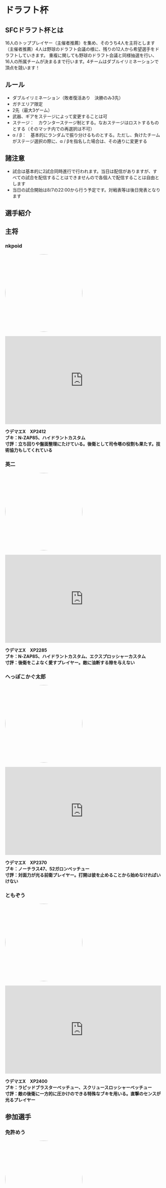 ドラフト杯
===
<style>
img {
  width: 250px;
  height: 250px;
  object-fit: cover;
  border-radius: 50%;
}
</style>

## SFCドラフト杯とは
16人のトッププレイヤー（主催者推薦）を集め、そのうち4人を主将とします（主催者推薦）4人は野球のドラフト会議の様に、残りの12人から希望選手をドラフトしていきます。
重複に関しても野球のドラフト会議と同様抽選を行い、16人の所属チームが決まるまで行います。4チームはダブルイリミネーションで頂点を競います！


## ルール
- ダブルイリミネーション（敗者復活あり　決勝のみ3先）
- ガチエリア限定
- 2先（最大3ゲーム）
- 武器、ギアをステージによって変更することは可
- ステージ：　カウンターステージ制とする。なおステージはロストするものとする（そのマッチ内での再選択は不可）
- α / β：　基本的にランダムで振り分けるものとする。ただし、負けたチームがステージ選択の際に、α / βを指名した場合は、その通りに変更する

## 諸注意
- 試合は基本的に2試合同時進行で行われます。当日は配信がありますが、すべての試合を配信することはできませんので各個人で配信することは自由とします
- 当日の試合開始は8/7の22:00から行う予定です。対戦表等は後日発表となります

## 選手紹介
## 主将
### nkpoid
![](https://raw.githubusercontent.com/onzo-gc/onzo-gc.github.io/master/images/nkpoid.png)
<div style="width:100%;height:0px;position:relative;padding-bottom:56.250%;"><iframe src="https://streamable.com/e/3af4zt?loop=0" frameborder="0" width="100%" height="100%" allowfullscreen style="width:100%;height:100%;position:absolute;left:0px;top:0px;overflow:hidden;"></iframe></div>

**ウデマエX　XP2412**  
**ブキ：N‐ZAP85、ハイドラントカスタム**  
**寸評：立ち回りや盤面整理にたけている。後衛として司令塔の役割も果たす。技術協力もしてくれている**  

### 英二
![](https://raw.githubusercontent.com/onzo-gc/onzo-gc.github.io/master/images/英二.jpg)
<div style="width:100%;height:0px;position:relative;padding-bottom:56.250%;"><iframe src="https://streamable.com/e/udy53f?loop=0" frameborder="0" width="100%" height="100%" allowfullscreen style="width:100%;height:100%;position:absolute;left:0px;top:0px;overflow:hidden;"></iframe></div>

**ウデマエX　XP2285**  
**ブキ：N‐ZAP85、ハイドラントカスタム、エクスプロッシャーカスタム**  
**寸評：後衛をこよなく愛すプレイヤー。敵に油断する隙を与えない**  


### へっぽこかぐ太郎
![](https://raw.githubusercontent.com/onzo-gc/onzo-gc.github.io/master/images/かぐ.PNG)
<div style="width:100%;height:0px;position:relative;padding-bottom:56.250%;"><iframe src="https://streamable.com/e/5oyzft?loop=0" frameborder="0" width="100%" height="100%" allowfullscreen style="width:100%;height:100%;position:absolute;left:0px;top:0px;overflow:hidden;"></iframe></div>

**ウデマエX　XP2370**  
**ブキ：ノーチラス47、52ガロンベッチュー**  
**寸評：対面力が光る前衛プレイヤー。打開は彼を止めることから始めなければいけない**  


### ともぞう
![](https://raw.githubusercontent.com/onzo-gc/onzo-gc.github.io/master/images/ともぞう.png)
<div style="width:100%;height:0px;position:relative;padding-bottom:56.250%;"><iframe src="https://streamable.com/e/j08uw0?loop=0" frameborder="0" width="100%" height="100%" allowfullscreen style="width:100%;height:100%;position:absolute;left:0px;top:0px;overflow:hidden;"></iframe></div>

**ウデマエX　XP2400**  
**ブキ：ラピッドブラスターベッチュー、スクリュースロッシャーベッチュー**  
**寸評：敵の後衛に一方的に圧かけのできる特殊なブキを用いる。直撃のセンスが光るプレイヤー**  

## 参加選手
### 免許めう
![](https://raw.githubusercontent.com/onzo-gc/onzo-gc.github.io/master/images/免許めう.PNG)
<div style="width:100%;height:0px;position:relative;padding-bottom:56.250%;"><iframe src="https://streamable.com/e/77cpyl?loop=0" frameborder="0" width="100%" height="100%" allowfullscreen style="width:100%;height:100%;position:absolute;left:0px;top:0px;overflow:hidden;"></iframe></div>

**ウデマエS+９**  
**ブキ：52ガロンベッチュー**  
**寸評：ポストＸの52使い。免許合宿中**  

### ほむ
![](https://raw.githubusercontent.com/onzo-gc/onzo-gc.github.io/master/images/ほむ.JPG)
<div style="width:100%;height:0px;position:relative;padding-bottom:56.250%;"><iframe src="https://streamable.com/e/66fi22?loop=0" frameborder="0" width="100%" height="100%" allowfullscreen style="width:100%;height:100%;position:absolute;left:0px;top:0px;overflow:hidden;"></iframe></div>

**ウデマエX XP2300**  
**ブキ：ヒッセン、N-ZAP85、ハイドラントカスタム、バレルスピナーリミックス**  
**寸評：ヒッセンを巧みに使い盤面を一気に返すことができるほどの破壊力を持つ。最低でも相打ちは持っていくほどの力量がある。**  


### しゅんひゃん
![](https://github.com/onzo-gc/onzo-gc.github.io/blob/master/images/%E3%81%97%E3%82%85%E3%82%93%E3%81%B2%E3%82%83%E3%82%93.jpg?raw=true)
<div style="width:100%;height:0px;position:relative;padding-bottom:56.250%;"><iframe src="https://streamable.com/e/d9nm35?loop=0" frameborder="0" width="100%" height="100%" allowfullscreen style="width:100%;height:100%;position:absolute;left:0px;top:0px;overflow:hidden;"></iframe></div>

**ウデマエA+**  
**ブキ：プロモデラーMG、スプラローラー**  
**寸評：塗り専門の職人気質なプレイヤー。ローラーを練習中**  

### かばお
![](https://raw.githubusercontent.com/onzo-gc/onzo-gc.github.io/master/images/かばお.png)

**ウデマエＳ+3**  
**ブキ：キャンピングシェルター、スプラスピナー**  
**寸評：貴重なキャンプ使いの一人。汎用性の高いスプラスピナーに持ち替えができることも魅力**  

### がっちゃん
![](https://raw.githubusercontent.com/onzo-gc/onzo-gc.github.io/master/images/がっちゃん.JPG)

**ウデマエX　XP2350**  
**ブキ：14式竹筒中・甲、クアッドホッパーブラック**  
**寸評：裏どりから一気に敵チームを破壊しに来るプレイヤー。竹の理不尽な1確に心を乱さないように**  

### さばにき
![](https://raw.githubusercontent.com/onzo-gc/onzo-gc.github.io/master/images/さばにき.jpg)
<div style="width:100%;height:0px;position:relative;padding-bottom:56.250%;"><iframe src="https://streamable.com/e/rljhqq?loop=0" frameborder="0" width="100%" height="100%" allowfullscreen style="width:100%;height:100%;position:absolute;left:0px;top:0px;overflow:hidden;"></iframe></div>

**ウデマエS**  
**ブキ：デュアルスイーパー種、L3リールガン**  
**寸評：S帯とは思えないほどデュアルスイーパーを巧みに使いこなす。ジャンプ打ちやジャンプキャンセルの精度はXをも驚かす程の技術の結晶**  


### あきちか
![](https://raw.githubusercontent.com/onzo-gc/onzo-gc.github.io/master/images/あきちか.JPG)
<div style="width:100%;height:0px;position:relative;padding-bottom:56.250%;"><iframe src="https://streamable.com/e/pza8q9?loop=0" frameborder="0" width="100%" height="100%" allowfullscreen style="width:100%;height:100%;position:absolute;left:0px;top:0px;overflow:hidden;"></iframe></div>

**ウデマエX　XP2256**  
**ブキ：スプラローラー、ハイダラントカスタム、パブロ**  
**寸評：その縦振りは高台の敵やジャンプを刈ろうとしている敵、さらには空飛ぶジェットパックまでもを打ち落とす。後衛とパブロという編成のかなめとなる武器を持てるのも魅力**  

### アルパカ
![](https://raw.githubusercontent.com/onzo-gc/onzo-gc.github.io/master/images/アルパカ.jpg)
<div style="width:100%;height:0px;position:relative;padding-bottom:56.250%;"><iframe src="https://streamable.com/e/6igoyl?loop=0" frameborder="0" width="100%" height="100%" allowfullscreen style="width:100%;height:100%;position:absolute;left:0px;top:0px;overflow:hidden;"></iframe></div>

**ウデマエA+**  
**ブキ：キャンピングシェルター（無印とカーモ）、パラシェルター種、N-ZAP89**  
**寸評：キャンピングシェルター使いの一人。キャンプだけでなくパラシェルターを持ち理不尽な対面を仕掛けることもできる**  

### ぺー
![](https://raw.githubusercontent.com/onzo-gc/onzo-gc.github.io/master/images/ぺー.jpg)
<div style="width:100%;height:0px;position:relative;padding-bottom:56.250%;"><iframe src="https://streamable.com/e/b116no?loop=0" frameborder="0" width="100%" height="100%" allowfullscreen style="width:100%;height:100%;position:absolute;left:0px;top:0px;overflow:hidden;"></iframe></div>

**ウデマエS+2**  
**ブキ：プライムシューターベッチュー、N-ZAP85、シャープマーカーネオ**  
**寸評：シューターの申し子。エイム力キャラコン力ともにたけており、Xに近い実力を持っている**  

### しゅーりん
![](https://raw.githubusercontent.com/onzo-gc/onzo-gc.github.io/master/images/しゅーりん.jpg)
<div style="width:100%;height:0px;position:relative;padding-bottom:56.250%;"><iframe src="https://streamable.com/e/zs5wuq?loop=0" frameborder="0" width="100%" height="100%" allowfullscreen style="width:100%;height:100%;position:absolute;left:0px;top:0px;overflow:hidden;"></iframe></div>

**ウデマエS+1**  
**ブキ：ハイドラントカスタム、ノーチラス種、もみじシューター、キャンピングシェルター**  
**寸評：スピナー種を使いこなす今大会では貴重な後衛枠でもあるプレイヤー。ノーチラスやクーゲルシュライバーは並みのスピナー使いには使いこなせない。キャンピングシェルターを持てるのも魅力の一つ**  


### まつけん
![](https://raw.githubusercontent.com/onzo-gc/onzo-gc.github.io/master/images/まつけん.jpg)
<div style="width:100%;height:0px;position:relative;padding-bottom:56.250%;"><iframe src="https://streamable.com/e/cpjgda?loop=0" frameborder="0" width="100%" height="100%" allowfullscreen style="width:100%;height:100%;position:absolute;left:0px;top:0px;overflow:hidden;"></iframe></div>

**ウデマエS**  
**ブキ：スプラシューターベッチュー、52ガロンベッチュー、N-ZAP85**  
**寸評：その対面力はXにも引けを取らないほど強力。また持ち替えの効くブキがどんな編成の穴をも埋めてくれそうなのがみりょくか**  

### そうちゃん
![](https://raw.githubusercontent.com/onzo-gc/onzo-gc.github.io/master/images/そうちゃん.png)

**ウデマエS**  
**ブキ：わかばシューター、52ガロンベッチュー**  
**寸評：一回スプラ音像杯の優勝メンバー。ヒッセンでスーパーチャクチを狩ったことは大会の中でもハイライトとなった**  
